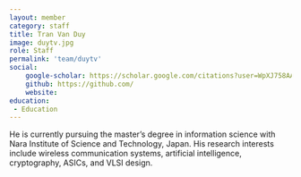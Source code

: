 ```yaml
---
layout: member
category: staff
title: Tran Van Duy
image: duytv.jpg
role: Staff
permalink: 'team/duytv'
social:
    google-scholar: https://scholar.google.com/citations?user=WpXJ758AAAAJ&hl=en
    github: https://github.com/
    website: 
education:
 - Education
---
```

He is currently pursuing the master’s degree in information science with
Nara Institute of Science and Technology, Japan. His research interests include wireless communication systems, artificial intelligence, cryptography, ASICs, and VLSI design.